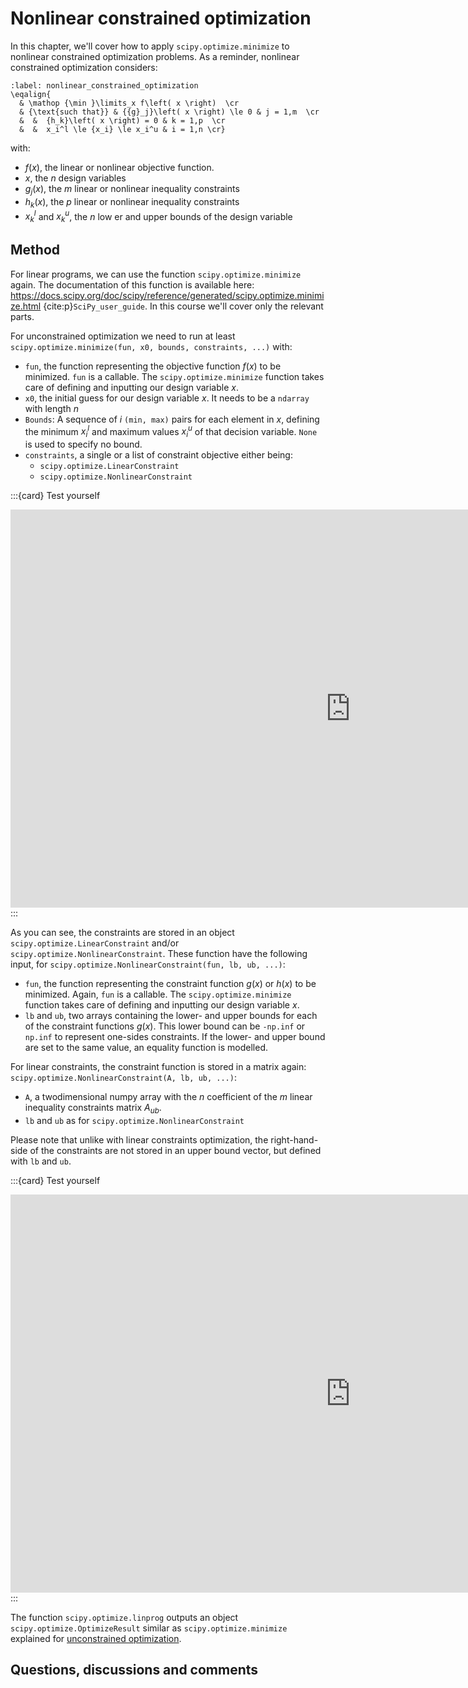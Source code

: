 # Nonlinear constrained optimization

In this chapter, we'll cover how to apply `scipy.optimize.minimize` to nonlinear constrained optimization problems. As a reminder, nonlinear constrained optimization considers:

```{math}
:label: nonlinear_constrained_optimization
\eqalign{
  & \mathop {\min }\limits_x f\left( x \right)  \cr 
  & {\text{such that}} & {{g}_j}\left( x \right) \le 0 & j = 1,m  \cr 
  &  &  {h_k}\left( x \right) = 0 & k = 1,p  \cr 
  &  &  x_i^l \le {x_i} \le x_i^u & i = 1,n \cr} 
```
with:
- $f\left(x\right)$, the linear or nonlinear objective function.
- $x$, the $n$ design variables
- $g_j\left(x\right)$, the $m$ linear or nonlinear inequality constraints
- $h_k\left(x\right)$, the $p$ linear or nonlinear inequality constraints
- $x_k^l$ and $x_k^u$, the $n$ low er and upper bounds of the design variable

## Method
For linear programs, we can use the function `scipy.optimize.minimize` again. The documentation of this function is available here: 
https://docs.scipy.org/doc/scipy/reference/generated/scipy.optimize.minimize.html  {cite:p}`SciPy_user_guide`. In this course we'll cover only the relevant parts.

For unconstrained optimization we need to run at least `scipy.optimize.minimize(fun, x0, bounds, constraints, ...)` with:
- `fun`, the function representing the objective function $f\left(x\right)$ to be minimized. `fun` is a callable. The `scipy.optimize.minimize` function takes care of defining and inputting our design variable $x$.
- `x0`, the initial guess for our design variable $x$. It needs to be a `ndarray` with length $n$
- `Bounds`: A sequence of $i$ `(min, max)` pairs for each element in $x$, defining the minimum $x_i^l$ and maximum values $x_i^u$ of that decision variable. `None` is used to specify no bound.
- `constraints`, a single or a list of constraint objective either being:
   - `scipy.optimize.LinearConstraint`
   - `scipy.optimize.NonlinearConstraint`

:::{card} Test yourself
<iframe src="https://tudelft.h5p.com/content/1292254710251972777/embed" aria-label="Need for x0" width="1088" height="637" frameborder="0" allowfullscreen="allowfullscreen" allow="autoplay *; geolocation *; microphone *; camera *; midi *; encrypted-media *"></iframe><script src="https://tudelft.h5p.com/js/h5p-resizer.js" charset="UTF-8"></script>
:::

As you can see, the constraints are stored in an object `scipy.optimize.LinearConstraint` and/or `scipy.optimize.NonlinearConstraint`. These function have the following input, for `scipy.optimize.NonlinearConstraint(fun, lb, ub, ...)`:
- `fun`, the function representing the constraint function $g\left(x\right)$ or $h\left(x\right)$ to be minimized. Again, `fun` is a callable. The `scipy.optimize.minimize` function takes care of defining and inputting our design variable $x$.
- `lb` and `ub`, two arrays containing the lower- and upper bounds for each of the constraint functions $g\left(x\right)$. This lower bound can be `-np.inf` or `np.inf` to represent one-sides constraints. If the lower- and upper bound are set to the same value, an equality function is modelled.

For linear constraints, the constraint function is stored in a matrix again: `scipy.optimize.NonlinearConstraint(A, lb, ub, ...)`:
- `A`, a twodimensional numpy array with the $n$ coefficient of the $m$ linear inequality constraints matrix ${A_{ub}}$.
- `lb` and `ub` as for `scipy.optimize.NonlinearConstraint`

Please note that unlike with linear constraints optimization, the right-hand-side of the constraints are not stored in an upper bound vector, but defined with `lb` and `ub`.


:::{card} Test yourself
<iframe src="https://tudelft.h5p.com/content/1292253866845965907/embed" aria-label="Nonlinear constrained optimization method" width="1088" height="637" frameborder="0" allowfullscreen="allowfullscreen" allow="autoplay *; geolocation *; microphone *; camera *; midi *; encrypted-media *"></iframe><script src="https://tudelft.h5p.com/js/h5p-resizer.js" charset="UTF-8"></script>
:::

The function `scipy.optimize.linprog` outputs an object `scipy.optimize.OptimizeResult` similar as `scipy.optimize.minimize` explained for [unconstrained optimization](method_unconstrained).

 ## Questions, discussions and comments
<script src="https://utteranc.es/client.js"
        repo="TeachBooks/engineering-systems-optimization"
        issue-term="title"
        theme="github-light"
        crossorigin="anonymous"
        async>
</script>
